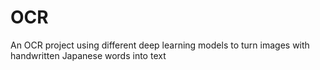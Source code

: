 # OCR
An OCR project using different deep learning models to turn images with handwritten Japanese words into text

